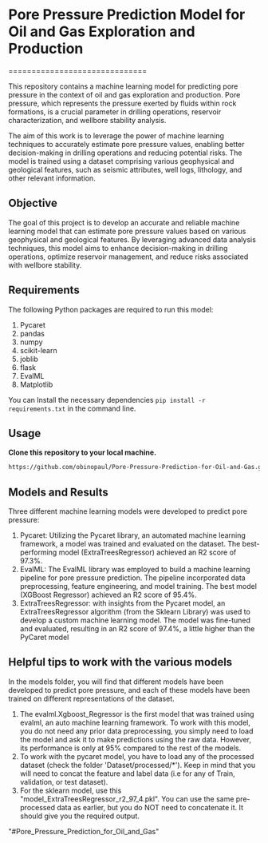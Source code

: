 # Pore Pressure Prediction Model for Oil and Gas Exploration and Production
==============================
                                                                    
This repository contains a machine learning model for predicting pore pressure in the context of oil and gas exploration and production. Pore pressure, which represents the pressure exerted by fluids within rock formations, is a crucial parameter in drilling operations, reservoir characterization, and wellbore stability analysis.

The aim of this work is to leverage the power of machine learning techniques to accurately estimate pore pressure values, enabling better decision-making in drilling operations and reducing potential risks. The model is trained using a dataset comprising various geophysical and geological features, such as seismic attributes, well logs, lithology, and other relevant information.

## Objective
The goal of this project is to develop an accurate and reliable machine learning model that can estimate pore pressure values based on various geophysical and geological features. By leveraging advanced data analysis techniques, this model aims to enhance decision-making in drilling operations, optimize reservoir management, and reduce risks associated with wellbore stability.

## Requirements
The following Python packages are required to run this model:

1. Pycaret
2. pandas
3. numpy
4. scikit-learn
5. joblib
6. flask
7. EvalML
8. Matplotlib

You can Install the necessary dependencies ```pip install -r requirements.txt``` in the command line.

## Usage

**Clone this repository to your local machine.**
```bash
https://github.com/obinopaul/Pore-Pressure-Prediction-for-Oil-and-Gas.git                                       
```

## Models and Results
Three different machine learning models were developed to predict pore pressure:
1. Pycaret: Utilizing the Pycaret library, an automated machine learning framework, a model was trained and evaluated on the dataset. The best-performing model (ExtraTreesRegressor) achieved an R2 score of 97.3%.
2. EvalML: The EvalML library was employed to build a machine learning pipeline for pore pressure prediction. The pipeline incorporated data preprocessing, feature engineering, and model training. The best model (XGBoost Regressor) achieved an R2 score of 95.4%.
3. ExtraTreesRegressor: with insights from the Pycaret model, an ExtraTreesRegressor algorithm (from the Sklearn Library) was used to develop a custom machine learning model. The model was fine-tuned and evaluated, resulting in an R2 score of 97.4%, a little higher than the PyCaret model


## Helpful tips to work with the various models 

In the models folder, you will find that different models have been developed to predict pore pressure, and each of these models have been trained on different representations of the dataset. 
1. The evalml.Xgboost_Regressor is the first model that was trained using evalml, an auto machine learning framework. To work with this model, you do not need any prior data preprocessing, you simply need to load the model and ask it to make predictions using the raw data. However, its performance is only at 95% compared to the rest of the models. 
2. To work with the pycaret model, you have to load any of the processed dataset (check the folder 'Dataset/processed/*'). Keep in mind that you will need to concat the feature and label data (i.e for any of Train, validation, or test dataset).
3. For the sklearn model, use this "model_ExtraTreesRegressor_r2_97_4.pkl". You can use the same pre-processed data as earlier, but you do NOT need to concatenate it. It should give you the required output. 

"#Pore_Pressure_Prediction_for_Oil_and_Gas" 
